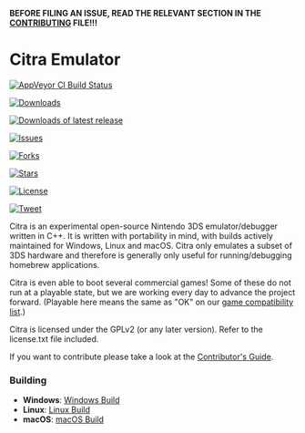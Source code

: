 **BEFORE FILING AN ISSUE, READ THE RELEVANT SECTION IN THE [CONTRIBUTING](https://github.com/valentinvanelslande/citra/blob/master/CONTRIBUTING.md#reporting-issues) FILE!!!**

Citra Emulator
==============
[![AppVeyor CI Build Status](https://ci.appveyor.com/api/projects/status/k213m9mio0bhwo6a?svg=true)](https://ci.appveyor.com/project/valentinvanelslande/citra)

[![Downloads](https://img.shields.io/github/downloads/valentinvanelslande/citra/total.svg)](https://github.com/valentinvanelslande/citra/releases)

[![Downloads of latest release](https://img.shields.io/github/downloads/valentinvanelslande/citra/latest/total.svg?label=downloads+of+latest+release)](https://github.com/valentinvanelslande/citra/releases/latest)

[![Issues](https://img.shields.io/github/issues/valentinvanelslande/citra.svg)](https://github.com/valentinvanelslande/citra/issues)

[![Forks](https://img.shields.io/github/forks/valentinvanelslande/citra.svg)](https://github.com/valentinvanelslande/citra/network/members)

[![Stars](https://img.shields.io/github/stars/valentinvanelslande/citra.svg)](https://github.com/valentinvanelslande/citra/stargazers)

[![License](https://img.shields.io/github/license/valentinvanelslande/citra.svg)](license.txt)

[![Tweet](https://img.shields.io/twitter/url/https/github.com/valentinvanelslande/citra.svg?style=social)](https://twitter.com/intent/tweet?url=https://github.com/valentinvanelslande/citra)

Citra is an experimental open-source Nintendo 3DS emulator/debugger written in C++. It is written with portability in mind, with builds actively maintained for Windows, Linux and macOS. Citra only emulates a subset of 3DS hardware and therefore is generally only useful for running/debugging homebrew applications.

Citra is even able to boot several commercial games! Some of these do not run at a playable state, but we are working every day to advance the project forward. (Playable here means the same as "OK" on our [game compatibility list](https://citra-emu.org/game).)

Citra is licensed under the GPLv2 (or any later version). Refer to the license.txt file included.

If you want to contribute please take a look at the [Contributor's Guide](CONTRIBUTING.md).

### Building

* __Windows__: [Windows Build](https://github.com/valentinvanelslande/citra/wiki/Building-For-Windows)
* __Linux__: [Linux Build](https://github.com/valentinvanelslande/citra/wiki/Building-For-Linux)
* __macOS__: [macOS Build](https://github.com/valentinvanelslande/citra/wiki/Building-for-macOS)
